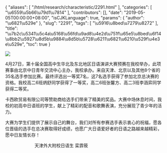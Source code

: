 {
    "aliases": [
        "/html/research/characteristic/2291.html"
    ],
    "categories": [
        "\u6559\u5b66\u79d1\u7814"
    ],
    "contributors": [],
    "date": "2019-05-05T00:00:00+08:00",
    "isCJKLanguage": true,
    "params": {
        "author": "\u6821\u529e"
    },
    "slug": "2291",
    "tags": [
        "\u5916\u8bed\u7279\u8272"
    ],
    "title": "\u7b2c\u5341\u5c4a\u5168\u56fd\u9ad8\u4e2d\u751f\u65e5\u8bed\u6f14\u8bb2\u5927\u8d5b\u9884\u8d5b\u5728\u6211\u6821\u6210\u529f\u4e3e\u529e",
    "toc": true
}

![](https://cdn.tfls.online/mirror/full/aa61f517cf8092f182bf86def08c2b791e765b23.jpg)




 




 4月27日，第十届全国高中生华北及东北地区日语演讲大赛预赛在我校举办，此项赛事由北京中日青年交流中心主办，我校承办。来自天津、北京以及其他8个省的35名选手参加比赛。最终评选出一等奖7名，这7名选手获得了参加北京总决赛的资格。我校高二6班炳舒同学获得了一等奖，高二6班张馨方、高二3班李涵弈同学获得二等奖。




 卡西欧贸易有限公司等赞助商给选手们带来了精美的奖品。大赛中场休息时间，我校的初高中日语班的学生，献上了精彩的配音和歌舞表演，充分展现了青少年的活力。




 大赛为学生们提供了展示自己的舞台，我们对所有参赛选手表示衷心的祝福，愿各位晋级的选手在总决赛取得好成绩，也愿广大日语爱好者的日语之路越来越精彩，愿中日友情长存！




                         天津外大附校日语生 栾霏筱




  



